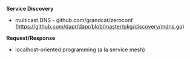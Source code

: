 **Service Discovery**

- multicast DNS - github.com/grandcat/zeroconf (https://github.com/dapr/dapr/blob/master/pkg/discovery/mdns.go)

**Request/Response**

- localhost-oriented programming (a la service mesh)
